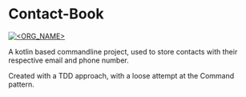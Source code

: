 # Contact-Book

[![<ORG_NAME>](https://circleci.com/gh/thommelutten/Portfolio.svg?style=shield)](https://app.circleci.com/pipelines/github/thommelutten/Portfolio)


A kotlin based commandline project, used to store contacts with their respective email and phone number.

Created with a TDD approach, with a loose attempt at the Command pattern.
